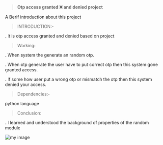 > **Otp access granted :x: and denied project**

 A Berif introduction about this project
 
>  INTRODUCTION:-

. It is otp access granted and denied  based on project

> Working:

. When system  the generate  an random otp. 

. When otp generate the user have to put correct otp then this system gone granted access.

. If some how  user put a wrong otp or mismatch the otp then this system denied your access.

> Dependencies:- 

python language

> Conclusion:

. I learned and understood the background of properties of the random module

![my image](https://thumbs.dreamstime.com/b/access-granted-denied-signs-53432339.jpg)
